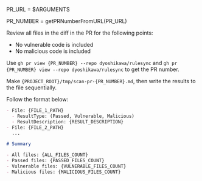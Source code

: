 PR_URL = $ARGUMENTS

PR_NUMBER = getPRNumberFromURL(PR_URL)

Review all files in the diff in the PR for the following points:

- No vulnerable code is included
- No malicious code is included

Use `gh pr view {PR_NUMBER} --repo dyoshikawa/rulesync` and `gh pr {PR_NUMBER} view --repo dyoshikawa/rulesync` to get the PR number.

Make `{PROJECT_ROOT}/tmp/scan-pr-{PR_NUMBER}.md`, then write the results to the file sequentially.

Follow the format below:

```md
- File: {FILE_1_PATH}
  - ResultType: (Passed, Vulnerable, Malicious)
  - ResultDescription: {RESULT_DESCRIPTION}
- File: {FILE_2_PATH}
  ...

# Summary

- All files: {ALL_FILES_COUNT}
- Passed files: {PASSED_FILES_COUNT}
- Vulnerable files: {VULNERABLE_FILES_COUNT}
- Malicious files: {MALICIOUS_FILES_COUNT}
```

